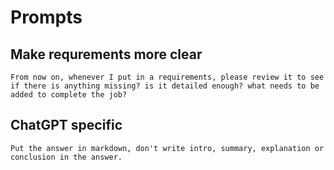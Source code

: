 # Prompts

## Make requrements more clear

```
From now on, whenever I put in a requirements, please review it to see if there is anything missing? is it detailed enough? what needs to be added to complete the job?
```

## ChatGPT specific

```
Put the answer in markdown, don't write intro, summary, explanation or conclusion in the answer.
```